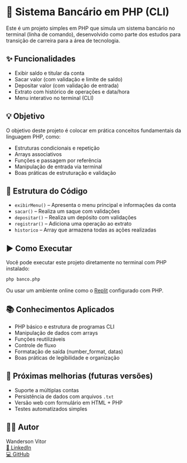 # 🏦 Sistema Bancário em PHP (CLI)

Este é um projeto simples em PHP que simula um sistema bancário no terminal (linha de comando), desenvolvido como parte dos estudos para transição de carreira para a área de tecnologia.

## ✨ Funcionalidades

- Exibir saldo e titular da conta
- Sacar valor (com validação e limite de saldo)
- Depositar valor (com validação de entrada)
- Extrato com histórico de operações e data/hora
- Menu interativo no terminal (CLI)

## 💡 Objetivo

O objetivo deste projeto é colocar em prática conceitos fundamentais da linguagem PHP, como:

- Estruturas condicionais e repetição
- Arrays associativos
- Funções e passagem por referência
- Manipulação de entrada via terminal
- Boas práticas de estruturação e validação

## 🧱 Estrutura do Código

- `exibirMenu()` – Apresenta o menu principal e informações da conta
- `sacar()` – Realiza um saque com validações
- `depositar()` – Realiza um depósito com validações
- `registrar()` – Adiciona uma operação ao extrato
- `historico` – Array que armazena todas as ações realizadas

## ▶️ Como Executar

Você pode executar este projeto diretamente no terminal com PHP instalado:

```bash
php banco.php
```

Ou usar um ambiente online como o [Replit](https://replit.com/) configurado com PHP.

## 📚 Conhecimentos Aplicados

- PHP básico e estrutura de programas CLI
- Manipulação de dados com arrays
- Funções reutilizáveis
- Controle de fluxo
- Formatação de saída (number_format, datas)
- Boas práticas de legibilidade e organização

## 🔖 Próximas melhorias (futuras versões)

- Suporte a múltiplas contas
- Persistência de dados com arquivos `.txt`
- Versão web com formulário em HTML + PHP
- Testes automatizados simples

## 👨‍💻 Autor

Wanderson Vitor  
[🔗 LinkedIn](https://linkedin.com/in/wvitor)  
[💻 GitHub](https://github.com/wvitu)
